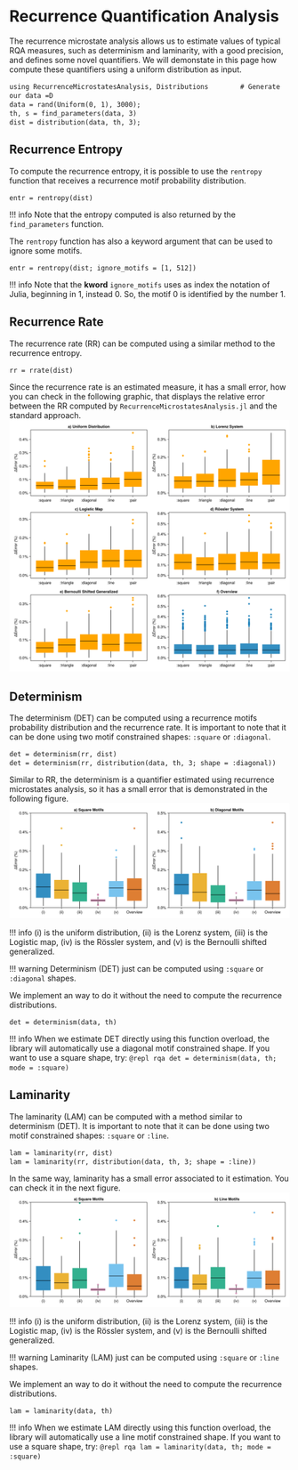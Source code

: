 #   Recurrence Quantification Analysis
The recurrence microstate analysis allows us to estimate values of typical RQA measures, such as determinism and laminarity, with a good precision, and defines some novel quantifiers. We will demonstate in this page how compute these quantifiers using a uniform distribution as input.
```@repl rqa
using RecurrenceMicrostatesAnalysis, Distributions        # Generate our data =D
data = rand(Uniform(0, 1), 3000);
th, s = find_parameters(data, 3)
dist = distribution(data, th, 3);
```
##  Recurrence Entropy
To compute the recurrence entropy, it is possible to use the `rentropy` function that receives a recurrence motif probability distribution.
```@repl rqa
entr = rentropy(dist)
```

!!! info
    Note that the entropy computed is also returned by the `find_parameters` function.

The `rentropy` function has also a keyword argument that can be used to ignore some motifs.
```@repl rqa
entr = rentropy(dist; ignore_motifs = [1, 512])
```

!!! info
    Note that the **kword** `ignore_motifs` uses as index the notation of Julia, beginning in 1, instead 0. So, the motif 0 is identified by the number 1.

##  Recurrence Rate
The recurrence rate (RR) can be computed using a similar method to the recurrence entropy.
```@repl rqa
rr = rrate(dist)
```

Since the recurrence rate is an estimated measure, it has a small error, how you can check in the following graphic, that displays the relative error between the RR computed by `RecurrenceMicrostatesAnalysis.jl` and the standard approach.
![Relative error of recurrence rate compared to the value computed using the standard method. Panel (f) provides an overview of the error distributions presented in panels (a)-(e).](assets/figure_1.png)

##  Determinism
The determinism (DET) can be computed using a recurrence motifs probability distribution and the recurrence rate. It is important to note that it can be done using two motif constrained shapes: `:square` or `:diagonal`.
```@repl rqa
det = determinism(rr, dist)
det = determinism(rr, distribution(data, th, 3; shape = :diagonal))
```

Similar to RR, the determinism is a quantifier estimated using recurrence microstates analysis, so it has a small error that is demonstrated in the following figure.
![Relative error of determinism compared to the value computed using the standard method.](assets/figure_2.png)

!!! info
    (i) is the uniform distribution, (ii) is the Lorenz system, (iii) is the Logistic map, (iv) is the Rössler system, and (v) is the Bernoulli shifted generalized.

!!! warning
    Determinism (DET) just can be computed using `:square` or `:diagonal` shapes.

We implement an way to do it without the need to compute the recurrence distributions.
```@repl rqa
det = determinism(data, th)
```

!!! info
    When we estimate DET directly using this function overload, the library will automatically use a diagonal motif constrained shape. If you want to use a square shape, try:
    ```@repl rqa
    det = determinism(data, th; mode = :square)
    ```

##  Laminarity
The laminarity (LAM) can be computed with a method similar to determinism (DET). It is important to note that it can be done using two motif constrained shapes: `:square` or `:line`.
```@repl rqa
lam = laminarity(rr, dist)
lam = laminarity(rr, distribution(data, th, 3; shape = :line))
```

In the same way, laminarity has a small error associated to it estimation. You can check it in the next figure.
![Relative error of laminarity compared to the value computed using the standard method.](assets/figure_3.png)

!!! info
    (i) is the uniform distribution, (ii) is the Lorenz system, (iii) is the Logistic map, (iv) is the Rössler system, and (v) is the Bernoulli shifted generalized.

!!! warning
    Laminarity (LAM) just can be computed using `:square` or `:line` shapes.

We implement an way to do it without the need to compute the recurrence distributions.
```@repl rqa
lam = laminarity(data, th)
```

!!! info
    When we estimate LAM directly using this function overload, the library will automatically use a line motif constrained shape. If you want to use a square shape, try:
    ```@repl rqa
    lam = laminarity(data, th; mode = :square)
    ```